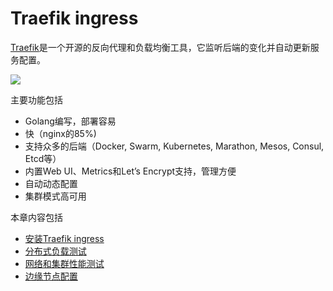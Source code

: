 # Traefik ingress

[Traefik](https://traefik.io/)是一个开源的反向代理和负载均衡工具，它监听后端的变化并自动更新服务配置。

![](https://docs.traefik.io/img/architecture.png)

主要功能包括

- Golang编写，部署容易
- 快（nginx的85%)
- 支持众多的后端（Docker, Swarm, Kubernetes, Marathon, Mesos, Consul, Etcd等）
- 内置Web UI、Metrics和Let’s Encrypt支持，管理方便
- 自动动态配置
- 集群模式高可用

本章内容包括

- [安装Traefik ingress](traefik-ingress-installation.md)
- [分布式负载测试](distributed-load-test.md)
- [网络和集群性能测试](network-and-cluster-perfermance-test.md)
- [边缘节点配置](edge-node-configuration.md)